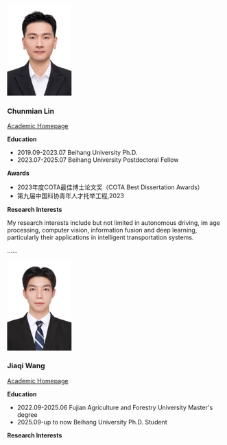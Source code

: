 <img src="https://github.com/wjq777777/linchunmian_lab.github.io/blob/main/fig/lcm.jpg" alt="lcm头像" style="width: 150px; height: auto;">

### **Chunmian Lin**
[Academic Homepage]()

**Education**

- 2019.09-2023.07 Beihang University Ph.D.
- 2023.07-2025.07 Beihang University Postdoctoral Fellow

**Awards**

- 2023年度COTA最佳博士论文奖（COTA Best Dissertation Awards）
- 第九届中国科协青年人才托举工程,2023

**Research Interests**

My research interests include but not limited in autonomous driving, im
age processing, computer vision, information fusion and deep learning, particularly their applications in intelligent transportation systems.

......


<img src="https://github.com/wjq777777/linchunmian_lab.github.io/blob/main/fig/wjq.jpg" alt="wjq头像" style="width: 150px; height: auto;">

### **Jiaqi Wang**
[Academic Homepage]()

**Education**

- 2022.09-2025.06   Fujian Agriculture and Forestry University Master's degree
- 2025.09-up to now Beihang University Ph.D. Student

**Research Interests**